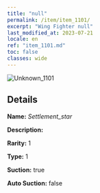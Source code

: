 ```yaml
---
title: "null"
permalink: /item/item_1101/
excerpt: "Wing Fighter null"
last_modified_at: 2023-07-21
locale: en
ref: "item_1101.md"
toc: false
classes: wide
---
```



 ![Unknown_1101](/images/item/Settlement_star_p.png)



## Details

 **Name:** *Settlement_star* 

 **Description:** 

 **Rarity:** 1 

 **Type:** 1 

 **Suction:** true 

 **Auto Suction:** false 


